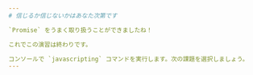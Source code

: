 ```yaml
---
# 信じるか信じないかはあなた次第です

`Promise` をうまく取り扱うことができましたね！

これでこの演習は終わりです。

コンソールで `javascripting` コマンドを実行します。次の課題を選択しましょう。
---
```

